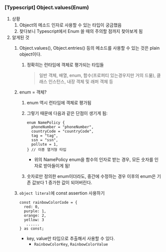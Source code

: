 ### [Typescript] Object.values(Enum)

1. 상황
   1. Object의 메소드 인자로 사용할 수 있는 타입이 궁금했음
   2. 찾다보니 Typescript에서 Enum 쓸 때의 주의할 점까지 찾아보게 됨
2. 알게된 것
   1. Object.values(), Object.entries() 등의 메소드를 사용할 수 있는 것은 plain object이다.
      1. 정확히는 런타임에 객체로 평가되는 타입들

         > 일반 객체, 배열, enum, 함수(프로퍼티 있는경우지만 거의 드묾), 클래스 인스턴스, 내장 객체 및 래퍼 객체 등
   2. enum = 객체?
      1. enum 역시 런타임에 객체로 평가됨
      2. 그렇기 때문에 다음과 같은 단점이 생기게 됨:

         ```tsx
         enum NamePolicy {
           phoneNumber = "phoneNumber",
           countryCode = "countryCode",
           tag = "tag",
           ssn = "ssn",
           pollute = 1,
         } // 이종 열거형 타입
         ```

         - 위의 NamePolicy enum을 함수의 인자로 받는 경우, 모든 숫자를 인자로 받아들이게 됨!

      3. 숫자로만 정의한 enum이더라도, 중간에 수정하는 경우 이후의 enum은 기존 값보다 1 증가한 값이 되어버린다.
   3. `object literal`에 const assertion 사용하기

      ```tsx
      const rainbowColorCode = {
        red: 0,
        purple: 1,
        orange: 2,
        yellow: 3
         ......
      } as const;
      ```

      - key, value만 타입으로 추출해서 사용할 수 있다.
        - `RainbowColorKey`, `RainbowColorValue`

